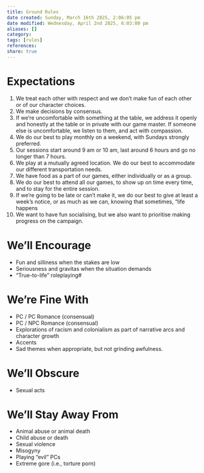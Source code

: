 ```yaml
---
title: Ground Rules
date created: Sunday, March 16th 2025, 2:06:05 pm
date modified: Wednesday, April 2nd 2025, 6:03:00 pm
aliases: []
category: 
tags: [rules]
references: 
share: true
---
```


# Expectations

1. We treat each other with respect and we don’t make fun of each other or of our character choices.
2. We make decisions by consensus.
3. If we’re uncomfortable with something at the table, we address it openly and honestly at the table or in private with our game master. If someone else is uncomfortable, we listen to them, and act with compassion.
4. We do our best to play monthly on a weekend, with Sundays strongly preferred.
5. Our sessions start around 9 am or 10 am, last around 6 hours and go no longer than 7 hours.
6. We play at a mutually agreed location. We do our best to accommodate our different transportation needs.
7. We have food as a part of our games, either individually or as a group.
8. We do our best to attend all our games, to show up on time every time, and to stay for the entire session.
9. If we’re going to be late or can’t make it, we do our best to give at least a week’s notice, or as much as we can, knowing that sometimes, “life happens
10. We want to have fun socialising, but we also want to prioritise making progress on the campaign.

# We’ll Encourage

- Fun and silliness when the stakes are low
- Seriousness and gravitas when the situation demands
- “True-to-life” roleplaying#

# We’re Fine With

- PC / PC Romance (consensual)
- PC / NPC Romance (consensual)
- Explorations of racism and colonialism as part of narrative arcs and character growth
- Accents
- Sad themes when appropriate, but not grinding awfulness.

# We’ll Obscure

- Sexual acts

# We’ll Stay Away From

- Animal abuse or animal death
- Child abuse or death
- Sexual violence
- Misogyny
- Playing “evil” PCs
- Extreme gore (i.e., torture porn)
